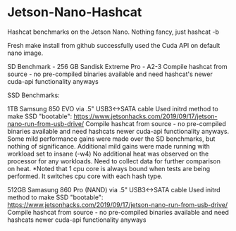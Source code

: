 # Jetson-Nano-Hashcat
Hashcat benchmarks on the Jetson Nano.
Nothing fancy, just hashcat -b

Fresh make install from github successfully used the Cuda API on default nano image.

SD Benchmark - 256 GB Sandisk Extreme Pro - A2-3
Compile hashcat from source - no pre-compiled binaries available and need hashcat's newer cuda-api functionality anyways


SSD Benchmarks:

1TB Samsung 850 EVO via .5" USB3<->SATA cable
    Used initrd method to make SSD "bootable":  https://www.jetsonhacks.com/2019/09/17/jetson-nano-run-from-usb-drive/
    Compile hashcat from source - no pre-compiled binaries available and need hashcats newer cuda-api functionality anyways.
    Some mild performance gains were made over the SD benchmarks, but nothing of significance.
    Additional mild gains were made running with workload set to insane (-w4)
    No additional heat was observed on the processor for any workloads.
        Need to collect data for further comparison on heat.
    *Noted that 1 cpu core is always bound when tests are being performed.  It switches cpu core with each hash type.
    
    
512GB Samasung 860 Pro (NAND) via .5" USB3<->SATA cable
    Used initrd method to make SSD "bootable":  https://www.jetsonhacks.com/2019/09/17/jetson-nano-run-from-usb-drive/
    Compile hashcat from source - no pre-compiled binaries available and need hashcats newer cuda-api functionality anyways
